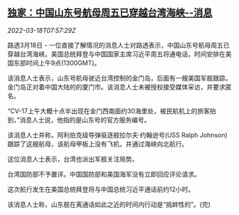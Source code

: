 <!--1647590462000-->
[独家：中国山东号航母周五已穿越台湾海峡--消息](https://cn.reuters.com/article/exclusive-aircraftcarrier-0318-fri-idCNKCS2LF0MU)
------

<div><i>2022-03-18T07:57:29Z</i></div><p>路透3月18日 - 一位直接了解情况的消息人士对路透表示，中国山东号航母周五已穿越台湾海峡。美国总统拜登与中国国家主席习近平周五将通电话，时间安排在美国东部时间上午9点(1300GMT)。</p><p>该消息人士表示，山东号航母驶近台湾控制的金门岛，后面有一艘美国军舰跟踪。金门岛正对着中国大陆的的厦门市。该消息人士未被授权接受媒体采访，并要求匿名。</p><p>“CV-17上午大概十点半出现在金门西南面约30海里处，被民航机上的旅客拍到，”消息人士说，他指的是山东号的官方服务编号。</p><p>该消息人士并称，阿利伯克级导弹驱逐舰拉尔夫·约翰逊号(USS Ralph Johnson)跟踪了这艘航母，该航母甲板上没有飞机，并通过海峡向北航行。</p><p>这位消息人士表示，台湾也派出军舰关注局势。</p><p>台湾国防部不予置评。中国国防部和美国海军没有立即回应评论请求。</p><p>这次航行发生在美国总统拜登将与中国总统习近平通话前约12小时。</p><p>该消息人士称，山东舰在离通话如此之近的时间内行动是“挑衅性的”。(完)</p>
